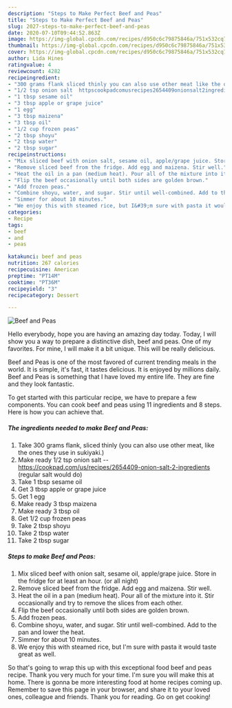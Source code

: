 ```yaml
---
description: "Steps to Make Perfect Beef and Peas"
title: "Steps to Make Perfect Beef and Peas"
slug: 2027-steps-to-make-perfect-beef-and-peas
date: 2020-07-10T09:44:52.863Z
image: https://img-global.cpcdn.com/recipes/d950c6c79875846a/751x532cq70/beef-and-peas-recipe-main-photo.jpg
thumbnail: https://img-global.cpcdn.com/recipes/d950c6c79875846a/751x532cq70/beef-and-peas-recipe-main-photo.jpg
cover: https://img-global.cpcdn.com/recipes/d950c6c79875846a/751x532cq70/beef-and-peas-recipe-main-photo.jpg
author: Lida Hines
ratingvalue: 4
reviewcount: 4282
recipeingredient:
- "300 grams flank sliced thinly you can also use other meat like the ones they use in sukiyaki"
- "1/2 tsp onion salt  httpscookpadcomusrecipes2654409onionsalt2ingredients regular salt would do"
- "1 tbsp sesame oil"
- "3 tbsp apple or grape juice"
- "1 egg"
- "3 tbsp maizena"
- "3 tbsp oil"
- "1/2 cup frozen peas"
- "2 tbsp shoyu"
- "2 tbsp water"
- "2 tbsp sugar"
recipeinstructions:
- "Mix sliced beef with onion salt, sesame oil, apple/grape juice. Store in the fridge for at least an hour. (or all night)"
- "Remove sliced beef from the fridge. Add egg and maizena. Stir well."
- "Heat the oil in a pan (medium heat). Pour all of the mixture into it. Stir occasionally and try to remove the slices from each other."
- "Flip the beef occasionally until both sides are golden brown."
- "Add frozen peas."
- "Combine shoyu, water, and sugar. Stir until well-combined. Add to the pan and lower the heat."
- "Simmer for about 10 minutes."
- "We enjoy this with steamed rice, but I&#39;m sure with pasta it would taste great as well."
categories:
- Recipe
tags:
- beef
- and
- peas

katakunci: beef and peas 
nutrition: 267 calories
recipecuisine: American
preptime: "PT14M"
cooktime: "PT36M"
recipeyield: "3"
recipecategory: Dessert

---
```



![Beef and Peas](https://img-global.cpcdn.com/recipes/d950c6c79875846a/751x532cq70/beef-and-peas-recipe-main-photo.jpg)

Hello everybody, hope you are having an amazing day today. Today, I will show you a way to prepare a distinctive dish, beef and peas. One of my favorites. For mine, I will make it a bit unique. This will be really delicious.

Beef and Peas is one of the most favored of current trending meals in the world. It is simple, it's fast, it tastes delicious. It is enjoyed by millions daily. Beef and Peas is something that I have loved my entire life. They are fine and they look fantastic.




To get started with this particular recipe, we have to prepare a few components. You can cook beef and peas using 11 ingredients and 8 steps. Here is how you can achieve that.

<!--inarticleads1-->

##### The ingredients needed to make Beef and Peas:

1. Take 300 grams flank, sliced thinly (you can also use other meat, like the ones they use in sukiyaki.)
1. Make ready 1/2 tsp onion salt -- https://cookpad.com/us/recipes/2654409-onion-salt-2-ingredients (regular salt would do)
1. Take 1 tbsp sesame oil
1. Get 3 tbsp apple or grape juice
1. Get 1 egg
1. Make ready 3 tbsp maizena
1. Make ready 3 tbsp oil
1. Get 1/2 cup frozen peas
1. Take 2 tbsp shoyu
1. Take 2 tbsp water
1. Take 2 tbsp sugar




<!--inarticleads2-->

##### Steps to make Beef and Peas:

1. Mix sliced beef with onion salt, sesame oil, apple/grape juice. Store in the fridge for at least an hour. (or all night)
1. Remove sliced beef from the fridge. Add egg and maizena. Stir well.
1. Heat the oil in a pan (medium heat). Pour all of the mixture into it. Stir occasionally and try to remove the slices from each other.
1. Flip the beef occasionally until both sides are golden brown.
1. Add frozen peas.
1. Combine shoyu, water, and sugar. Stir until well-combined. Add to the pan and lower the heat.
1. Simmer for about 10 minutes.
1. We enjoy this with steamed rice, but I&#39;m sure with pasta it would taste great as well.




So that's going to wrap this up with this exceptional food beef and peas recipe. Thank you very much for your time. I'm sure you will make this at home. There is gonna be more interesting food at home recipes coming up. Remember to save this page in your browser, and share it to your loved ones, colleague and friends. Thank you for reading. Go on get cooking!
